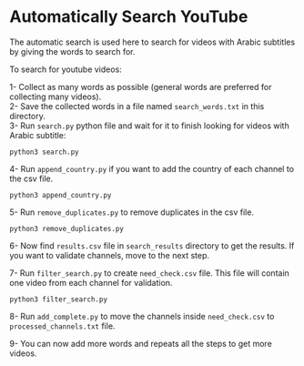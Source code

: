 # Automatically Search YouTube

The automatic search is used here to search for videos with Arabic subtitles by giving the words to search for.

To search for youtube videos:

1- Collect as many words as possible (general words are preferred for collecting many videos).  
2- Save the collected words in a file named `search_words.txt` in this directory.  
3- Run `search.py` python file and wait for it to finish looking for videos with Arabic subtitle:

```
python3 search.py
```

4- Run `append_country.py` if you want to add the country of each channel to the csv file.

```
python3 append_country.py
```

5- Run `remove_duplicates.py` to remove duplicates in the csv file.

```
python3 remove_duplicates.py
```

6- Now find `results.csv` file in `search_results` directory to get the results. If you want to validate channels, move to the next step.

7- Run `filter_search.py` to create `need_check.csv` file. This file will contain one video from each channel for validation.

```
python3 filter_search.py
```

8- Run `add_complete.py` to move the channels inside `need_check.csv` to `processed_channels.txt` file.

9- You can now add more words and repeats all the steps to get more videos.
